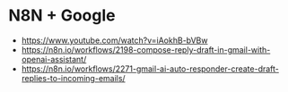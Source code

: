 # N8N + Google

- https://www.youtube.com/watch?v=iAokhB-bVBw
- https://n8n.io/workflows/2198-compose-reply-draft-in-gmail-with-openai-assistant/
- https://n8n.io/workflows/2271-gmail-ai-auto-responder-create-draft-replies-to-incoming-emails/
